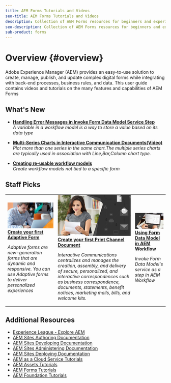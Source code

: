 ```yaml
---
title: AEM Forms Tutorials and Videos
seo-title: AEM Forms Tutorials and Videos
description: Collection of AEM Forms resources for beginners and experienced AEM Forms developers
seo-description: Collection of AEM Forms resources for beginners and experienced AEM Forms developers
sub-product: forms
---
```


# Overview {#overview}

Adobe Experience Manager (AEM) provides an easy-to-use solution to create, manage, publish, and update complex digital forms while integrating with back-end processes, business rules, and data. This user guide contains videos and tutorials on the many features and capabilities of AEM Forms

## What's New

* **[Handling Error Messages in Invoke Form Data Model Service Step](./adaptive-forms/handling-error-messages-in-invoke-fdm-step.md)**
    <br>
    *A variable in a workflow model is a way to store a value based on its data type*

* **[Multi-Series Charts in Interactive Communication Documents(Video)](./interactive-communications/multiseriescharts.md)**
    <br>
    *Plot more than one series in the same chart.The multiple series charts are typically used in association with Line,Bar,Column chart type.*

* **[Creating re-usable workflow models](./adaptive-forms/re-usable-aem-forms-workflow-models-article.md)**
    <br>
    _Create workflow models not tied to a specific form_
     
## Staff Picks

<table>
<tr>
  <td>
    <a href="./creating-your-first-adaptive-form/adaptive-forms-getting-started-tutorial-use.md">
      <img alt="400 x 225px" src="./assets/afhero.png" />
    </a>
    <div>
      <a href="./creating-your-first-adaptive-form/adaptive-forms-getting-started-tutorial-use.md">
    <strong>Create your first Adaptive Form</strong>
    </a>
    </div>
    <p>
    <em>Adaptive forms are new-generation forms that are dynamic and responsive. You can use Adaptive forms to deliver personalized experiences</em>
    <p>
  </td>
   <td>
    <a href="./ic-print-channel-tutorial/introduction.md">
      <img alt="400 x 225px" src="./assets/correspondence-management1.png" />
    </a>
    <div>
      <a href="./ic-print-channel-tutorial/introduction.md">
    <strong>Create your first Print Channel Document</strong>
    </a>
    </div>
    <p>
    <em>Interactive Communications centralizes and manages the creation, assembly, and delivery of secure, personalized, and interactive correspondences such as business correspondence, documents, statements, benefit notices, marketing mails, bills, and welcome kits. </em>
    <p>
  </td>
  <td>
    <a href="./adaptive-forms/form-data-model-service-as-step-in-workflow-video-use.md">
      <img alt="400 x 225px" src="./assets/fdmlogo.png" />
    </a>
    <div>
      <a href="./adaptive-forms/form-data-model-service-as-step-in-workflow-video-use.md">
    <strong>Using Form Data Model in AEM Workflow</strong>
    </a>
    </div>
    <p>
    <em>Invoke Form Data Model's service as a step in AEM Workflow</em>
    <p>
  </td>
</tr>
</table>

## Additional Resources

* [Experience League - Explore AEM](https://experienceleague.adobe.com/#recommended/solutions/experience-manager)
* [AEM Sites Authoring Documentation](https://helpx.adobe.com/experience-manager/6-5/sites/authoring/user-guide.html)
* [AEM Sites Developing Documentation](https://helpx.adobe.com/experience-manager/6-5/sites/developing/user-guide.html)
* [AEM Sites Administering Documentation](https://helpx.adobe.com/experience-manager/6-5/sites/administering/user-guide.html)
* [AEM Sites Deploying Documentation](https://helpx.adobe.com/experience-manager/6-5/sites/deploying/user-guide.html)
* [AEM as a Cloud Service Tutorials](/help/cloud-service/overview.md)
* [AEM Assets Tutorials](/help/assets/overview.md)
* [AEM Forms Tutorials](/help/forms/overview.md)
* [AEM Foundation Tutorials](/help/foundation/overview.md)
